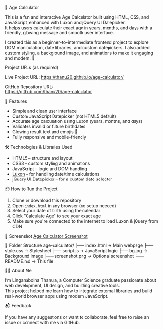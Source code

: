 🎉 Age Calculator

This is a fun and interactive Age Calculator built using HTML, CSS, and JavaScript, enhanced with Luxon and jQuery UI Datepicker.  
It helps users calculate their exact age in years, months, and days with a friendly, glowing message and smooth user interface.

I created this as a beginner-to-intermediate frontend project to explore DOM manipulation, date libraries, and custom datepickers. I also added custom styling, a background image, and animations to make it engaging and modern. 🥳



Project URLs (as required)

Live Project URL: 
https://thanu20.github.io/age-calculator/

GitHub Repository URL:  
https://github.com/thanu20/age-calculator


🚀 Features

- Simple and clean user interface
- Custom JavaScript Datepicker (not HTML5 default)
- Accurate age calculation using Luxon (years, months, and days)
- Validates invalid or future birthdates
- Glowing result text and emojis 🎉
- Fully responsive and mobile-friendly

🛠️ Technologies & Libraries Used

- HTML5 – structure and layout
- CSS3 – custom styling and animations
- JavaScript – logic and DOM handling
- [Luxon](https://moment.github.io/luxon/) – for handling date/time calculations
- [jQuery UI Datepicker](https://jqueryui.com/datepicker/) – for a custom date selector



 📦 How to Run the Project

1. Clone or download this repository
2. Open `index.html` in any browser (no setup needed)
3. Select your date of birth using the calendar
4. Click "Calculate Age" to see your exact age
5. Make sure you're connected to the internet to load Luxon & jQuery from CDN



 📸 Screenshot 
 [Age Calculator Screenshot](ss.png)



📂 Folder Structure
age-calculator/
├── index.html → Main webpage
├── style.css → Stylesheet
├── script.js → JavaScript logic
├── bg.jpg → Background image
├── screenshot.png → Optional screenshot
└── README.md → This file


🙋‍♀️ About Me

I’m Linganaboina Thanuja, a Computer Science graduate passionate about web development, UI design, and building creative tools.  
This project helped me learn how to integrate external libraries and build real-world browser apps using modern JavaScript.



📬 Feedback

If you have any suggestions or want to collaborate, feel free to raise an issue or connect with me via GitHub.





